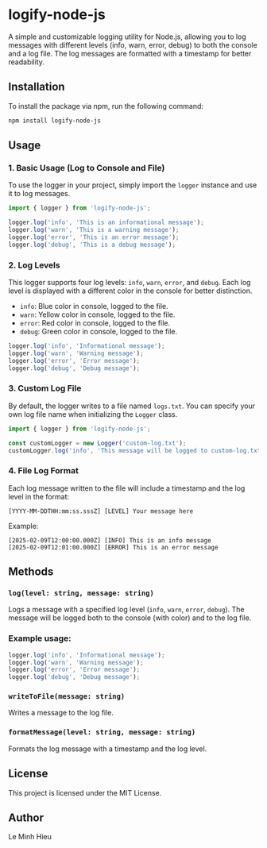 # logify-node-js

A simple and customizable logging utility for Node.js, allowing you to log messages with different levels (info, warn, error, debug) to both the console and a log file. The log messages are formatted with a timestamp for better readability.

## Installation

To install the package via npm, run the following command:

```bash
npm install logify-node-js
```

## Usage

### 1. Basic Usage (Log to Console and File)

To use the logger in your project, simply import the `logger` instance and use it to log messages.

```javascript
import { logger } from 'logify-node-js';

logger.log('info', 'This is an informational message');
logger.log('warn', 'This is a warning message');
logger.log('error', 'This is an error message');
logger.log('debug', 'This is a debug message');
```

### 2. Log Levels

This logger supports four log levels: `info`, `warn`, `error`, and `debug`. Each log level is displayed with a different color in the console for better distinction.

- `info`: Blue color in console, logged to the file.
- `warn`: Yellow color in console, logged to the file.
- `error`: Red color in console, logged to the file.
- `debug`: Green color in console, logged to the file.

```javascript
logger.log('info', 'Informational message');
logger.log('warn', 'Warning message');
logger.log('error', 'Error message');
logger.log('debug', 'Debug message');
```

### 3. Custom Log File

By default, the logger writes to a file named `logs.txt`. You can specify your own log file name when initializing the `Logger` class.

```javascript
import { logger } from 'logify-node-js';

const customLogger = new Logger('custom-log.txt');
customLogger.log('info', 'This message will be logged to custom-log.txt');
```

### 4. File Log Format

Each log message written to the file will include a timestamp and the log level in the format:

```
[YYYY-MM-DDTHH:mm:ss.sssZ] [LEVEL] Your message here
```

Example:
```
[2025-02-09T12:00:00.000Z] [INFO] This is an info message
[2025-02-09T12:01:00.000Z] [ERROR] This is an error message
```

## Methods

### `log(level: string, message: string)`

Logs a message with a specified log level (`info`, `warn`, `error`, `debug`). The message will be logged both to the console (with color) and to the log file.

### Example usage:

```javascript
logger.log('info', 'Informational message');
logger.log('warn', 'Warning message');
logger.log('error', 'Error message');
logger.log('debug', 'Debug message');
```

### `writeToFile(message: string)`

Writes a message to the log file.

### `formatMessage(level: string, message: string)`

Formats the log message with a timestamp and the log level.

## License

This project is licensed under the MIT License.

## Author

Le Minh Hieu